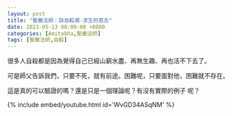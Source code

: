 ```yaml
---
layout: post
title: "聖嚴法師：談自殺潮-求生的意志"
date: 2023-05-13 00:09:00 +0800
categories: [Amitabha,聖嚴法師]
tags: [聖嚴法師,自殺]
--- 
```


很多人自殺都是因為覺得自己已經山窮水盡、再無生趣、再也活不下去了。      

可是師父告訴我們，只要不死，就有前途。困難呢，只要面對他，困難就不存在。        

這是真的可以驗證的嗎？還是只是一個理論呢？有沒有實際的例子
呢？      


{% include embed/youtube.html id='WvGD34ASqNM' %}
